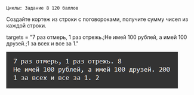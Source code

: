     Циклы: Задание 8 120 баллов
Создайте кортеж из строки с поговороками, получите сумму чисел из каждой строки.

targets = "7 раз отмерь, 1 раз отрежь.;Не имей 100 рублей, а имей 100 друзей.;1 за всех и все за 1."

![img.png](img.png)
